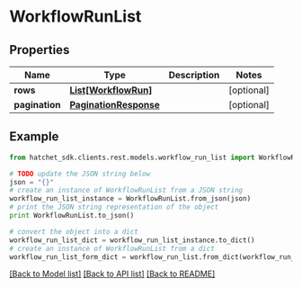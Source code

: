 # WorkflowRunList


## Properties

Name | Type | Description | Notes
------------ | ------------- | ------------- | -------------
**rows** | [**List[WorkflowRun]**](WorkflowRun.md) |  | [optional]
**pagination** | [**PaginationResponse**](PaginationResponse.md) |  | [optional]

## Example

```python
from hatchet_sdk.clients.rest.models.workflow_run_list import WorkflowRunList

# TODO update the JSON string below
json = "{}"
# create an instance of WorkflowRunList from a JSON string
workflow_run_list_instance = WorkflowRunList.from_json(json)
# print the JSON string representation of the object
print WorkflowRunList.to_json()

# convert the object into a dict
workflow_run_list_dict = workflow_run_list_instance.to_dict()
# create an instance of WorkflowRunList from a dict
workflow_run_list_form_dict = workflow_run_list.from_dict(workflow_run_list_dict)
```
[[Back to Model list]](../README.md#documentation-for-models) [[Back to API list]](../README.md#documentation-for-api-endpoints) [[Back to README]](../README.md)

